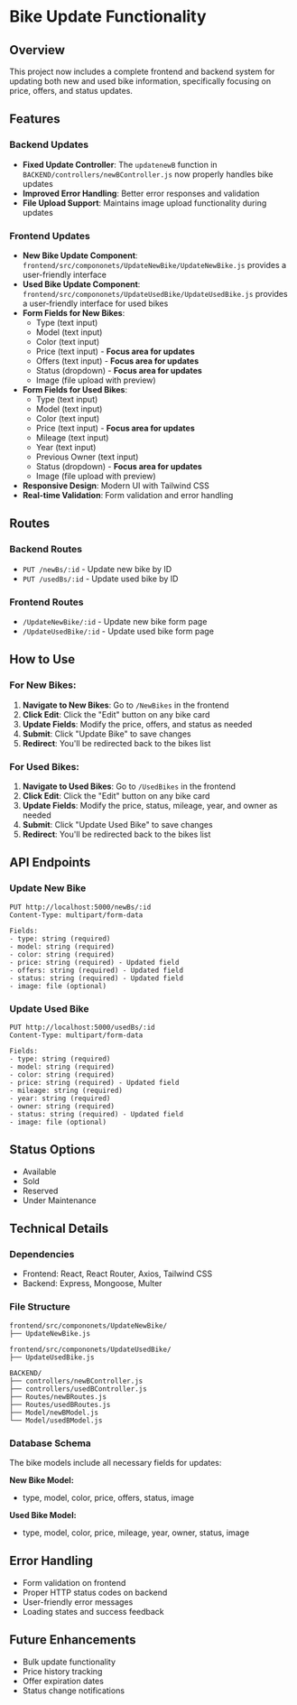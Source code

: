 # Bike Update Functionality

## Overview
This project now includes a complete frontend and backend system for updating both new and used bike information, specifically focusing on price, offers, and status updates.

## Features

### Backend Updates
- **Fixed Update Controller**: The `updatenewB` function in `BACKEND/controllers/newBController.js` now properly handles bike updates
- **Improved Error Handling**: Better error responses and validation
- **File Upload Support**: Maintains image upload functionality during updates

### Frontend Updates
- **New Bike Update Component**: `frontend/src/compononets/UpdateNewBike/UpdateNewBike.js` provides a user-friendly interface
- **Used Bike Update Component**: `frontend/src/compononets/UpdateUsedBike/UpdateUsedBike.js` provides a user-friendly interface for used bikes
- **Form Fields for New Bikes**: 
  - Type (text input)
  - Model (text input)
  - Color (text input)
  - Price (text input) - **Focus area for updates**
  - Offers (text input) - **Focus area for updates**
  - Status (dropdown) - **Focus area for updates**
  - Image (file upload with preview)
- **Form Fields for Used Bikes**:
  - Type (text input)
  - Model (text input)
  - Color (text input)
  - Price (text input) - **Focus area for updates**
  - Mileage (text input)
  - Year (text input)
  - Previous Owner (text input)
  - Status (dropdown) - **Focus area for updates**
  - Image (file upload with preview)
- **Responsive Design**: Modern UI with Tailwind CSS
- **Real-time Validation**: Form validation and error handling

## Routes

### Backend Routes
- `PUT /newBs/:id` - Update new bike by ID
- `PUT /usedBs/:id` - Update used bike by ID

### Frontend Routes
- `/UpdateNewBike/:id` - Update new bike form page
- `/UpdateUsedBike/:id` - Update used bike form page

## How to Use

### For New Bikes:
1. **Navigate to New Bikes**: Go to `/NewBikes` in the frontend
2. **Click Edit**: Click the "Edit" button on any bike card
3. **Update Fields**: Modify the price, offers, and status as needed
4. **Submit**: Click "Update Bike" to save changes
5. **Redirect**: You'll be redirected back to the bikes list

### For Used Bikes:
1. **Navigate to Used Bikes**: Go to `/UsedBikes` in the frontend
2. **Click Edit**: Click the "Edit" button on any bike card
3. **Update Fields**: Modify the price, status, mileage, year, and owner as needed
4. **Submit**: Click "Update Used Bike" to save changes
5. **Redirect**: You'll be redirected back to the bikes list

## API Endpoints

### Update New Bike
```
PUT http://localhost:5000/newBs/:id
Content-Type: multipart/form-data

Fields:
- type: string (required)
- model: string (required)
- color: string (required)
- price: string (required) - Updated field
- offers: string (required) - Updated field
- status: string (required) - Updated field
- image: file (optional)
```

### Update Used Bike
```
PUT http://localhost:5000/usedBs/:id
Content-Type: multipart/form-data

Fields:
- type: string (required)
- model: string (required)
- color: string (required)
- price: string (required) - Updated field
- mileage: string (required)
- year: string (required)
- owner: string (required)
- status: string (required) - Updated field
- image: file (optional)
```

## Status Options
- Available
- Sold
- Reserved
- Under Maintenance

## Technical Details

### Dependencies
- Frontend: React, React Router, Axios, Tailwind CSS
- Backend: Express, Mongoose, Multer

### File Structure
```
frontend/src/compononets/UpdateNewBike/
├── UpdateNewBike.js

frontend/src/compononets/UpdateUsedBike/
├── UpdateUsedBike.js

BACKEND/
├── controllers/newBController.js
├── controllers/usedBController.js
├── Routes/newBRoutes.js
├── Routes/usedBRoutes.js
├── Model/newBModel.js
└── Model/usedBModel.js
```

### Database Schema
The bike models include all necessary fields for updates:

**New Bike Model:**
- type, model, color, price, offers, status, image

**Used Bike Model:**
- type, model, color, price, mileage, year, owner, status, image

## Error Handling
- Form validation on frontend
- Proper HTTP status codes on backend
- User-friendly error messages
- Loading states and success feedback

## Future Enhancements
- Bulk update functionality
- Price history tracking
- Offer expiration dates
- Status change notifications
